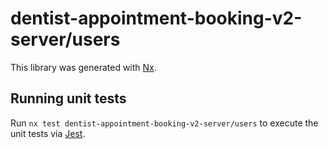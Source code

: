 # dentist-appointment-booking-v2-server/users

This library was generated with [Nx](https://nx.dev).

## Running unit tests

Run `nx test dentist-appointment-booking-v2-server/users` to execute the unit tests via [Jest](https://jestjs.io).
